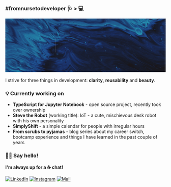 ### #fromnursetodeveloper 🩺 > 💻

![beep boop](images/hero.gif "My name is Simona; I love cats, robots and coding")


I strive for three things in development: **clarity**, **reusability** and **beauty**.

### 💡 Currently working on
- **TypeScript for Jupyter Notebook** - open source project, recently took over ownership
- **Steve the Robot** (working title): IoT - a cute, mischievous desk robot with his own personality
- **SimplyShift** - a simple calendar for people with irregular hours 
- **From scrubs to pyjamas** - blog series about my career switch, bootcamp experience and things I have learned in the past couple of years


### 👋🏼 Say hello!

**I'm always up for a ☕ chat!**

<a href="https://linkedin.com/in/winnekes" target="_blank">![LinkedIn](https://img.shields.io/badge/LinkedIn-0077B5?style=for-the-badge&logo=linkedin&logoColor=white "Badge for LinkedIn")</a>
<a href="https://instagram.com/robotsandcats" target="_blank">![Instagram](https://img.shields.io/badge/Instagram-E4405F?style=for-the-badge&logo=instagram&logoColor=white "Badge for Instagram")</a>
<a href="mailto:simona.winnekes@googlemail.com">![Mail](	https://img.shields.io/badge/Gmail-D14836?style=for-the-badge&logo=gmail&logoColor=white "Badge for Gmail")</a> 
